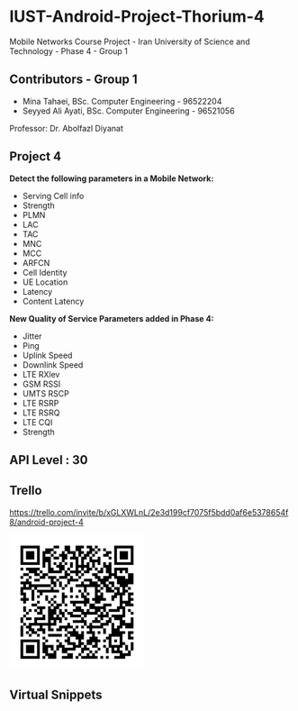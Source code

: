 # IUST-Android-Project-Thorium-4
Mobile Networks Course Project - Iran University of Science and Technology - Phase 4 - Group 1

## Contributors - Group 1
* Mina Tahaei, BSc. Computer Engineering - 96522204
* Seyyed Ali Ayati, BSc. Computer Engineering - 96521056

Professor: Dr. Abolfazl Diyanat


## Project 4
**Detect the following parameters in a Mobile Network:**
* Serving Cell info
* Strength
* PLMN
* LAC
* TAC
* MNC
* MCC
* ARFCN
* Cell Identity
* UE Location
* Latency
* Content Latency

**New Quality of Service Parameters added in Phase 4:**
* Jitter
* Ping
* Uplink Speed
* Downlink Speed
* LTE RXlev
* GSM RSSI
* UMTS RSCP
* LTE RSRP
* LTE RSRQ
* LTE CQI
* Strength


## API Level : 30

## Trello
https://trello.com/invite/b/xGLXWLnL/2e3d199cf7075f5bdd0af6e5378654f8/android-project-4

<p>
    <img src="trello.png" width="240" height="240" />
</p>

## Virtual Snippets
